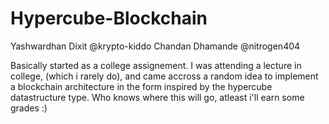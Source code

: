 # Hypercube-Blockchain

Yashwardhan Dixit @krypto-kiddo 
Chandan Dhamande @nitrogen404

Basically started as a college assignement. I was attending a lecture in college, (which i rarely do), and came accross a random idea to implement a blockchain architecture in the form inspired by the hypercube datastructure type. Who knows where this will go, atleast i'll earn some grades :)
